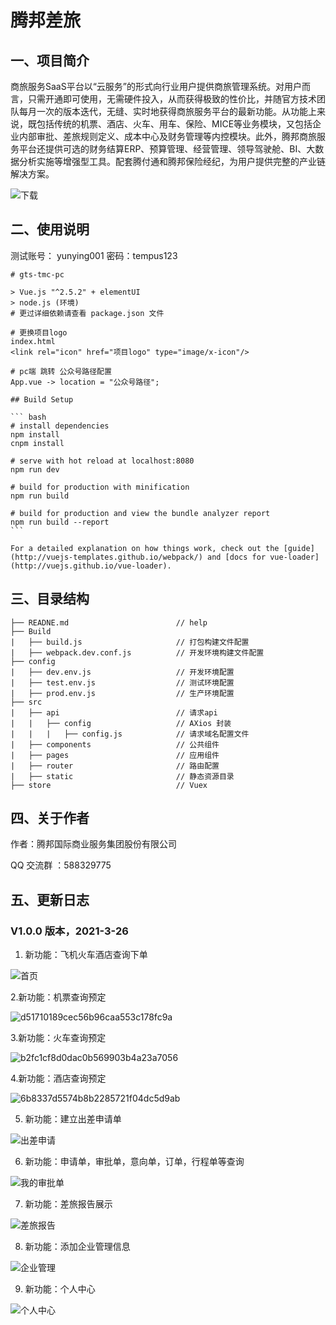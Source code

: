 # 							腾邦差旅



## 一、项目简介

​	商旅服务SaaS平台以“云服务”的形式向行业用户提供商旅管理系统。对用户而言，只需开通即可使用，无需硬件投入，从而获得极致的性价比，并随官方技术团队每月一次的版本迭代，无缝、实时地获得商旅服务平台的最新功能。
​    从功能上来说，既包括传统的机票、酒店、火车、用车、保险、MICE等业务模块，又包括企业内部审批、差旅规则定义、成本中心及财务管理等内控模块。
​    此外，腾邦商旅服务平台还提供可选的财务结算ERP、预算管理、经营管理、领导驾驶舱、BI、大数据分析实施等增强型工具。配套腾付通和腾邦保险经纪，为用户提供完整的产业链解决方案。

![下载](https://user-images.githubusercontent.com/81606541/113075579-cb64c900-91ff-11eb-86cf-10c917c90879.png)

## 二、使用说明

测试账号： yunying001           密码：tempus123

```
# gts-tmc-pc

> Vue.js "^2.5.2" + elementUI
> node.js (环境)
# 更过详细依赖请查看 package.json 文件

# 更换项目logo
index.html
<link rel="icon" href="项目logo" type="image/x-icon"/>

# pc端 跳转 公众号路径配置 
App.vue -> location = "公众号路径";

## Build Setup

​``` bash
# install dependencies
npm install
cnpm install

# serve with hot reload at localhost:8080
npm run dev

# build for production with minification
npm run build

# build for production and view the bundle analyzer report
npm run build --report
​```

For a detailed explanation on how things work, check out the [guide](http://vuejs-templates.github.io/webpack/) and [docs for vue-loader](http://vuejs.github.io/vue-loader).
```

## 三、目录结构

```
├── READNE.md   					 // help
├── Build
|   ├── build.js 					 // 打包构建文件配置
|	├──	webpack.dev.conf.js  		 // 开发环境构建文件配置
├── config
|	├── dev.env.js 					 // 开发环境配置
|	├── test.env.js					 // 测试环境配置
|	├── prod.env.js 				 // 生产环境配置
├──	src
|	├── api  						 // 请求api
|	|	├── config					 // AXios 封装
|	|	|	├──	config.js			 // 请求域名配置文件
|	├── components					 // 公共组件
|	├── pages					     // 应用组件
|	├── router						 // 路由配置
|	├── static						 // 静态资源目录
├── store 							 // Vuex
```

## 四、关于作者

作者：腾邦国际商业服务集团股份有限公司

QQ 交流群 ：588329775



## 五、更新日志

### V1.0.0 版本，2021-3-26

1. 新功能：飞机火车酒店查询下单

![首页](https://user-images.githubusercontent.com/43610618/112942919-63f93b80-9163-11eb-9e0d-63376ec50d2d.jpg)

2.新功能：机票查询预定

![d51710189cec56b96caa553c178fc9a](https://user-images.githubusercontent.com/81606541/113079733-33b7a880-9208-11eb-94c1-0f5eea163c30.png)

3.新功能：火车查询预定

![b2fc1cf8d0dac0b569903b4a23a7056](https://user-images.githubusercontent.com/81606541/113079742-374b2f80-9208-11eb-98bb-b946868aa940.png)

4.新功能：酒店查询预定

![6b8337d5574b8b2285721f04dc5d9ab](https://user-images.githubusercontent.com/81606541/113079752-3adeb680-9208-11eb-821e-8a5df9d59ed5.png)

5. 新功能：建立出差申请单

![出差申请](https://user-images.githubusercontent.com/43610618/112943598-4678a180-9164-11eb-86f8-d7bff92b07f1.jpg)

6. 新功能：申请单，审批单，意向单，订单，行程单等查询

![我的审批单](https://user-images.githubusercontent.com/43610618/112943682-5f815280-9164-11eb-9bcd-0aafee94fb76.jpg)

7. 新功能：差旅报告展示

![差旅报告](https://user-images.githubusercontent.com/43610618/112943844-9bb4b300-9164-11eb-89dd-bb4a95c97f92.jpg)

8. 新功能：添加企业管理信息

![企业管理](https://user-images.githubusercontent.com/43610618/112943952-c0a92600-9164-11eb-883a-9d96c8e4fa8d.jpg)

9. 新功能：个人中心

![个人中心](https://user-images.githubusercontent.com/43610618/112944067-e59d9900-9164-11eb-82d1-2f993d87f74c.jpg)

